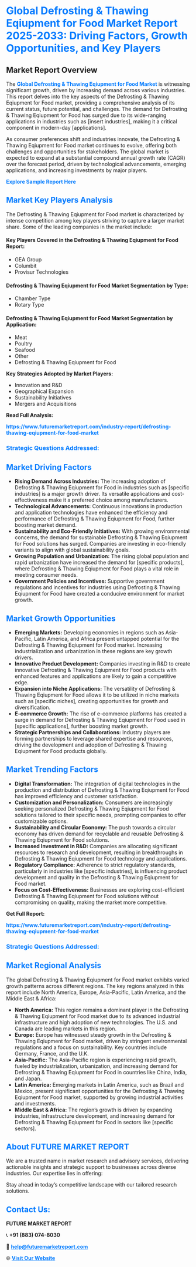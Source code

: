 <h1 style="color: #007BFF;">Global Defrosting & Thawing Eqiupment for Food Market Report 2025-2033: Driving Factors, Growth Opportunities, and Key Players</h1>

<section id="overview">
<h2>Market Report Overview</h2>
<p>The <a href="https://www.futuremarketreport.com/industry-report/defrosting-thawing-eqiupment-for-food-market" style="color: #007BFF; text-decoration: none;"><strong>Global Defrosting & Thawing Eqiupment for Food Market</strong></a> is witnessing significant growth, driven by increasing demand across various industries. This report delves into the key aspects of the Defrosting & Thawing Eqiupment for Food market, providing a comprehensive analysis of its current status, future potential, and challenges. The demand for Defrosting & Thawing Eqiupment for Food has surged due to its wide-ranging applications in industries such as [insert industries], making it a critical component in modern-day [applications].</p>
<p>As consumer preferences shift and industries innovate, the Defrosting & Thawing Eqiupment for Food market continues to evolve, offering both challenges and opportunities for stakeholders. The global market is expected to expand at a substantial compound annual growth rate (CAGR) over the forecast period, driven by technological advancements, emerging applications, and increasing investments by major players.</p>
</section>

<section id="overview">
<p><a href="https://www.futuremarketreport.com/request-sample/reportId=128692" style="color: #007BFF; text-decoration: none;"><strong>Explore Sample Report Here</strong></a></p>
</section>

<section id="key-players">
<h2 style="color: #007BFF;">Market Key Players Analysis</h2>
<p>The Defrosting & Thawing Eqiupment for Food market is characterized by intense competition among key players striving to capture a larger market share. Some of the leading companies in the market include:</p>
<h4>Key Players Covered in the Defrosting & Thawing Eqiupment for Food Report:</h4>
<ul><li>GEA Group</li><li>Columbit</li><li>Provisur Technologies</li></ul>
<h4>Defrosting & Thawing Eqiupment for Food Market Segmentation by Type:</h4>
<ul><li>Chamber Type</li><li>Rotary Type</li></ul>

<h4>Defrosting & Thawing Eqiupment for Food Market Segmentation by Application:</h4>
<ul><li>Meat</li><li>Poultry</li><li>Seafood</li><li>Other</li><li>Defrosting &amp; Thawing Eqiupment for Food</li></ul>
<p><strong>Key Strategies Adopted by Market Players:</strong></p>
<ul>
<li>Innovation and R&D</li>
<li>Geographical Expansion</li>
<li>Sustainability Initiatives</li>
<li>Mergers and Acquisitions</li>
</ul>
</section>

<section>
<p><strong>Read Full Analysis: </strong></p><a href="https://www.futuremarketreport.com/industry-report/defrosting-thawing-eqiupment-for-food-market" style="color: #007BFF; text-decoration: none;"><strong>https://www.futuremarketreport.com/industry-report/defrosting-thawing-eqiupment-for-food-market</strong></a>
<h3 style="color: #007BFF;">Strategic Questions Addressed:</h3>
</section>

<section id="driving-factors">
<h2 style="color: #007BFF;">Market Driving Factors</h2>
<ul>
<li><strong>Rising Demand Across Industries:</strong> The increasing adoption of Defrosting & Thawing Eqiupment for Food in industries such as [specific industries] is a major growth driver. Its versatile applications and cost-effectiveness make it a preferred choice among manufacturers.</li>
<li><strong>Technological Advancements:</strong> Continuous innovations in production and application technologies have enhanced the efficiency and performance of Defrosting & Thawing Eqiupment for Food, further boosting market demand.</li>
<li><strong>Sustainability and Eco-Friendly Initiatives:</strong> With growing environmental concerns, the demand for sustainable Defrosting & Thawing Eqiupment for Food solutions has surged. Companies are investing in eco-friendly variants to align with global sustainability goals.</li>
<li><strong>Growing Population and Urbanization:</strong> The rising global population and rapid urbanization have increased the demand for [specific products], where Defrosting & Thawing Eqiupment for Food plays a vital role in meeting consumer needs.</li>
<li><strong>Government Policies and Incentives:</strong> Supportive government regulations and incentives for industries using Defrosting & Thawing Eqiupment for Food have created a conducive environment for market growth.</li>
</ul>
</section>

<section id="growth-opportunities">
<h2 style="color: #007BFF;">Market Growth Opportunities</h2>
<ul>
<li><strong>Emerging Markets:</strong> Developing economies in regions such as Asia-Pacific, Latin America, and Africa present untapped potential for the Defrosting & Thawing Eqiupment for Food market. Increasing industrialization and urbanization in these regions are key growth drivers.</li>
<li><strong>Innovative Product Development:</strong> Companies investing in R&D to create innovative Defrosting & Thawing Eqiupment for Food products with enhanced features and applications are likely to gain a competitive edge.</li>
<li><strong>Expansion into Niche Applications:</strong> The versatility of Defrosting & Thawing Eqiupment for Food allows it to be utilized in niche markets such as [specific niches], creating opportunities for growth and diversification.</li>
<li><strong>E-commerce Growth:</strong> The rise of e-commerce platforms has created a surge in demand for Defrosting & Thawing Eqiupment for Food used in [specific applications], further boosting market growth.</li>
<li><strong>Strategic Partnerships and Collaborations:</strong> Industry players are forming partnerships to leverage shared expertise and resources, driving the development and adoption of Defrosting & Thawing Eqiupment for Food products globally.</li>
</ul>
</section>

<section id="trending-factors">
<h2 style="color: #007BFF;">Market Trending Factors</h2>
<ul>
<li><strong>Digital Transformation:</strong> The integration of digital technologies in the production and distribution of Defrosting & Thawing Eqiupment for Food has improved efficiency and customer satisfaction.</li>
<li><strong>Customization and Personalization:</strong> Consumers are increasingly seeking personalized Defrosting & Thawing Eqiupment for Food solutions tailored to their specific needs, prompting companies to offer customizable options.</li>
<li><strong>Sustainability and Circular Economy:</strong> The push towards a circular economy has driven demand for recyclable and reusable Defrosting & Thawing Eqiupment for Food solutions.</li>
<li><strong>Increased Investment in R&D:</strong> Companies are allocating significant resources to research and development, resulting in breakthroughs in Defrosting & Thawing Eqiupment for Food technology and applications.</li>
<li><strong>Regulatory Compliance:</strong> Adherence to strict regulatory standards, particularly in industries like [specific industries], is influencing product development and quality in the Defrosting & Thawing Eqiupment for Food market.</li>
<li><strong>Focus on Cost-Effectiveness:</strong> Businesses are exploring cost-efficient Defrosting & Thawing Eqiupment for Food solutions without compromising on quality, making the market more competitive.</li>
</ul>
</section>

<section>
<p><strong>Get Full Report: </strong></p><a href="https://www.futuremarketreport.com/industry-report/defrosting-thawing-eqiupment-for-food-market" style="color: #007BFF; text-decoration: none;"><strong>https://www.futuremarketreport.com/industry-report/defrosting-thawing-eqiupment-for-food-market</strong></a>
<h3 style="color: #007BFF;">Strategic Questions Addressed:</h3>
</section>


<section id="regional-analysis">
<h2 style="color: #007BFF;">Market Regional Analysis</h2>
<p>The global Defrosting & Thawing Eqiupment for Food market exhibits varied growth patterns across different regions. The key regions analyzed in this report include North America, Europe, Asia-Pacific, Latin America, and the Middle East & Africa:</p>
<ul>
<li><strong>North America:</strong> This region remains a dominant player in the Defrosting & Thawing Eqiupment for Food market due to its advanced industrial infrastructure and high adoption of new technologies. The U.S. and Canada are leading markets in this region.</li>
<li><strong>Europe:</strong> Europe has witnessed steady growth in the Defrosting & Thawing Eqiupment for Food market, driven by stringent environmental regulations and a focus on sustainability. Key countries include Germany, France, and the U.K.</li>
<li><strong>Asia-Pacific:</strong> The Asia-Pacific region is experiencing rapid growth, fueled by industrialization, urbanization, and increasing demand for Defrosting & Thawing Eqiupment for Food in countries like China, India, and Japan.</li>
<li><strong>Latin America:</strong> Emerging markets in Latin America, such as Brazil and Mexico, present significant opportunities for the Defrosting & Thawing Eqiupment for Food market, supported by growing industrial activities and investments.</li>
<li><strong>Middle East & Africa:</strong> The region’s growth is driven by expanding industries, infrastructure development, and increasing demand for Defrosting & Thawing Eqiupment for Food in sectors like [specific sectors].</li>
</ul>
</section>

<footer>
<h2 style="color: #007BFF;">About FUTURE MARKET REPORT</h2>
<p>We are a trusted name in market research and advisory services, delivering actionable insights and strategic support to businesses across diverse industries. Our expertise lies in offering:</p>

<p>Stay ahead in today’s competitive landscape with our tailored research solutions.</p>

<h2 style="color: #007BFF;">Contact Us:</h2>
<p><strong>FUTURE MARKET REPORT</strong></p>
<p>📞 <strong>+91 (883) 074-8030</strong></p>
<p>📧 <strong><a href="mailto:help@futuremarketreport.com" style="color: #007BFF;">help@futuremarketreport.com</a></strong></p>
<p>🌐 <strong><a href="https://www.futuremarketreport.com/" style="color: #007BFF;">Visit Our Website</a></strong></p>
</footer>